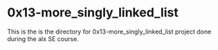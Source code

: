 # 0x13-more_singly_linked_list

This is the is the directory for 0x13-more_singly_linked_list project done during the alx SE course.
